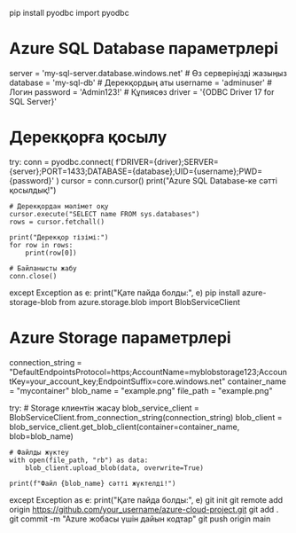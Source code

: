 pip install pyodbc
import pyodbc

# Azure SQL Database параметрлері
server = 'my-sql-server.database.windows.net'  # Өз серверіңізді жазыңыз
database = 'my-sql-db'  # Дерекқордың аты
username = 'adminuser'  # Логин
password = 'Admin123!'  # Құпиясөз
driver = '{ODBC Driver 17 for SQL Server}'

# Дерекқорға қосылу
try:
    conn = pyodbc.connect(
        f'DRIVER={driver};SERVER={server};PORT=1433;DATABASE={database};UID={username};PWD={password}'
    )
    cursor = conn.cursor()
    print("Azure SQL Database-ке сәтті қосылдық!")

    # Дерекқордан мәлімет оқу
    cursor.execute("SELECT name FROM sys.databases")
    rows = cursor.fetchall()

    print("Дерекқор тізімі:")
    for row in rows:
        print(row[0])

    # Байланысты жабу
    conn.close()
except Exception as e:
    print("Қате пайда болды:", e)
    pip install azure-storage-blob
    from azure.storage.blob import BlobServiceClient

# Azure Storage параметрлері
connection_string = "DefaultEndpointsProtocol=https;AccountName=myblobstorage123;AccountKey=your_account_key;EndpointSuffix=core.windows.net"
container_name = "mycontainer"
blob_name = "example.png"
file_path = "example.png"

try:
    # Storage клиентін жасау
    blob_service_client = BlobServiceClient.from_connection_string(connection_string)
    blob_client = blob_service_client.get_blob_client(container=container_name, blob=blob_name)

    # Файлды жүктеу
    with open(file_path, "rb") as data:
        blob_client.upload_blob(data, overwrite=True)

    print(f"Файл {blob_name} сәтті жүктелді!")
except Exception as e:
    print("Қате пайда болды:", e)
    git init
git remote add origin https://github.com/your_username/azure-cloud-project.git
git add .
git commit -m "Azure жобасы үшін дайын кодтар"
git push origin main
